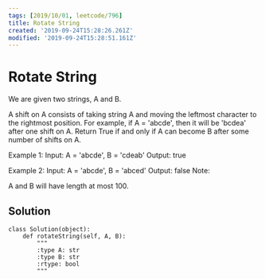 ```yaml
---
tags: [2019/10/01, leetcode/796]
title: Rotate String
created: '2019-09-24T15:28:26.261Z'
modified: '2019-09-24T15:28:51.161Z'
---
```


# Rotate String

We are given two strings, A and B.

A shift on A consists of taking string A and moving the leftmost character to the rightmost position. For example, if A = 'abcde', then it will be 'bcdea' after one shift on A. Return True if and only if A can become B after some number of shifts on A.

Example 1:
Input: A = 'abcde', B = 'cdeab'
Output: true

Example 2:
Input: A = 'abcde', B = 'abced'
Output: false
Note:

A and B will have length at most 100.

## Solution

```
class Solution(object):
    def rotateString(self, A, B):
        """
        :type A: str
        :type B: str
        :rtype: bool
        """
        
```
